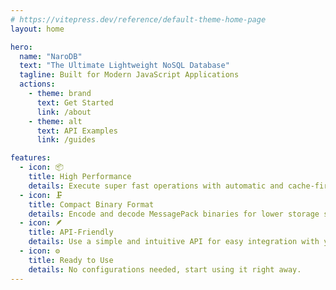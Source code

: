 ```yaml
---
# https://vitepress.dev/reference/default-theme-home-page
layout: home

hero:
  name: "NaroDB"
  text: "The Ultimate Lightweight NoSQL Database"
  tagline: Built for Modern JavaScript Applications
  actions:
    - theme: brand
      text: Get Started
      link: /about
    - theme: alt
      text: API Examples
      link: /guides

features:
  - icon: 📦
    title: High Performance
    details: Execute super fast operations with automatic and cache-first handling out of the box.
  - icon: 🗜️
    title: Compact Binary Format
    details: Encode and decode MessagePack binaries for lower storage size.
  - icon: 🪶
    title: API-Friendly
    details: Use a simple and intuitive API for easy integration with your applications.
  - icon: ⚙️
    title: Ready to Use
    details: No configurations needed, start using it right away.
---
```


